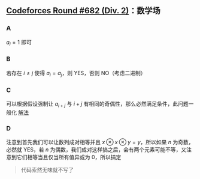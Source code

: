 ## [Codeforces Round #682 (Div. 2)](https://codeforces.com/contest/1438)：数学场

### A

$a_i = 1$ 即可

### B

若存在 $i \neq j$ 使得 $a_i = a_j$，则 YES，否则 NO（考虑二进制）

### C

可以根据假设强制让 $a_{i + j}$ 与 $i + j$ 有相同的奇偶性，那么必然满足条件，此问题一般化 [解法](https://codeforces.com/contest/1438/submission/98431377)

### D

注意到首先我们可以让数列成对相等并且 $x \otimes x \otimes y = y$，所以如果 $n$ 为奇数，必然就 YES，若 $n$ 为偶数，我们成对这样搞之后，会有两个元素可能不等，又注意到它们相等当且仅当所有值异或为 0，所以搞定
> 代码索然无味就不写了
